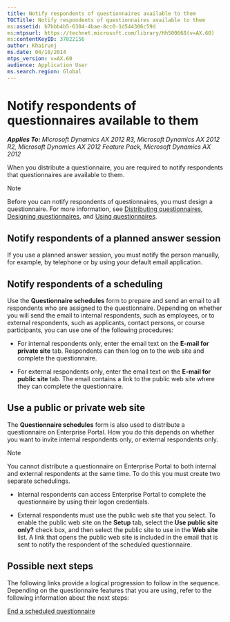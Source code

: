 ```yaml
---
title: Notify respondents of questionnaires available to them
TOCTitle: Notify respondents of questionnaires available to them
ms:assetid: b7bbb4b5-6304-4bae-8cc0-1d544306c59d
ms:mtpsurl: https://technet.microsoft.com/library/Hh500668(v=AX.60)
ms:contentKeyID: 37822156
author: Khairunj
ms.date: 04/18/2014
mtps_version: v=AX.60
audience: Application User
ms.search.region: Global
---
```


# Notify respondents of questionnaires available to them 


_**Applies To:** Microsoft Dynamics AX 2012 R3, Microsoft Dynamics AX 2012 R2, Microsoft Dynamics AX 2012 Feature Pack, Microsoft Dynamics AX 2012_

When you distribute a questionnaire, you are required to notify respondents that questionnaires are available to them.


> [!NOTE]
> <P>Before you can notify respondents of questionnaires, you must design a questionnaire. For more information, see <A href="distributing-questionnaires.md">Distributing questionnaires</A>, <A href="designing-questionnaires.md">Designing questionnaires</A>, and <A href="using-questionnaires.md">Using questionnaires</A>.</P>



## Notify respondents of a planned answer session

If you use a planned answer session, you must notify the person manually, for example, by telephone or by using your default email application.

## Notify respondents of a scheduling

Use the **Questionnaire schedules** form to prepare and send an email to all respondents who are assigned to the questionnaire. Depending on whether you will send the email to internal respondents, such as employees, or to external respondents, such as applicants, contact persons, or course participants, you can use one of the following procedures:

  - For internal respondents only, enter the email text on the **E-mail for private site** tab. Respondents can then log on to the web site and complete the questionnaire.

  - For external respondents only, enter the email text on the **E-mail for public site** tab. The email contains a link to the public web site where they can complete the questionnaire.

## Use a public or private web site

The **Questionnaire schedules** form is also used to distribute a questionnaire on Enterprise Portal. How you do this depends on whether you want to invite internal respondents only, or external respondents only.


> [!NOTE]
> <P>You cannot distribute a questionnaire on Enterprise Portal to both internal and external respondents at the same time. To do this you must create two separate schedulings.</P>



  - Internal respondents can access Enterprise Portal to complete the questionnaire by using their logon credentials.

  - External respondents must use the public web site that you select. To enable the public web site on the **Setup** tab, select the **Use public site only?** check box, and then select the public site to use in the **Web site** list. A link that opens the public web site is included in the email that is sent to notify the respondent of the scheduled questionnaire.

## Possible next steps

The following links provide a logical progression to follow in the sequence. Depending on the questionnaire features that you are using, refer to the following information about the next steps:

[End a scheduled questionnaire](end-a-scheduled-questionnaire.md)

  


